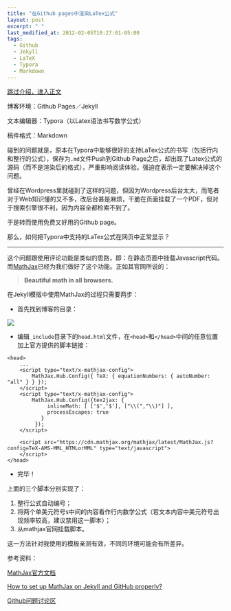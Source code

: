 ```yaml
---
title: "在Github pages中渲染LaTex公式"
layout: post
excerpt: " "
last_modified_at: 2012-02-05T10:27:01-05:00
tags:
  - Github
  - Jekyll
  - LaTeX
  - Typora
  - Markdown
---
```




[跳过介绍，进入正文](#1)

博客环境：Github Pages／Jekyll

文本编辑器：Typora（以Latex语法书写数学公式）

稿件格式：Markdown

碰到的问题就是，原本在Typora中能够很好的支持LaTex公式的书写（包括行内和整行的公式），保存为`.md`文件Push到Github Page之后，却出现了Latex公式的源码（而不是渲染后的格式），严重影响阅读体验。强迫症表示一定要解决掉这个问题。

曾经在Wordpress里就碰到了这样的问题，但因为Wordpress后台太大，而笔者对于Web知识懂的又不多，改后台甚是麻烦，干脆在页面挂载了一个PDF，但对于搜索引擎很不利，因为内容全都检索不到了。

于是转而使用免费又好用的Github page。

那么，如何把Typora中支持的LaTex公式在网页中正常显示？

---

<div id="1"></div>

这个问题跟使用评论功能是类似的思路，即：在静态页面中挂载Javascript代码。而[MathJax](https://www.mathjax.org/)已经为我们做好了这个功能。正如其官网所说的：

> **Beautiful math in all browsers.**

在Jekyll模版中使用MathJax的过程只需要两步：

* 首先找到博客的目录：

![](http://ohn6qfqhe.bkt.clouddn.com/latex.png)



* 编辑`_include`目录下的`head.html`文件，在`<head>`和`</head>`中间的任意位置加上官方提供的脚本链接：

```
<head>
	...
	<script type="text/x-mathjax-config"> 
   		MathJax.Hub.Config({ TeX: { equationNumbers: { autoNumber: "all" } } }); 
   	</script>
    <script type="text/x-mathjax-config">
    	MathJax.Hub.Config({tex2jax: {
             inlineMath: [ ['$','$'], ["\\(","\\)"] ],
             processEscapes: true
           }
         });
    </script>
    
    <script src="https://cdn.mathjax.org/mathjax/latest/MathJax.js?config=TeX-AMS-MML_HTMLorMML" type="text/javascript">
    </script>
</head>
```

* 完毕！

上面的三个脚本分别实现了：

1. 整行公式自动编号；
2. 将两个单美元符号`$`中间的内容看作行内数学公式（若文本内容中美元符号出现频率较高，建议禁用这一脚本）；
3. 从mathjax官网挂载脚本。

这一方法针对我使用的模板亲测有效，不同的环境可能会有所差异。

参考资料：

[MathJax官方文档](http://docs.mathjax.org/en/latest/start.html)

[How to set up MathJax on Jekyll and GitHub properly?](http://csega.github.io/mypost/2017/03/28/how-to-set-up-mathjax-on-jekyll-and-github-properly.html)

[Github问题讨论区](https://github.com/github/pages-gem/issues/307)